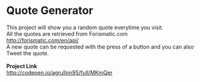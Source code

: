 # Quote Generator


This project will show you a random quote everytime you visit.<br />
All the quotes are retrieved from Forismatic.com http://forismatic.com/en/api/<br />
A new quote can be requested with the press of a button and you can also Tweet the quote.
<br />
<br />
<b>Project Link</b><br />
http://codepen.io/agrullon95/full/MKmQer

